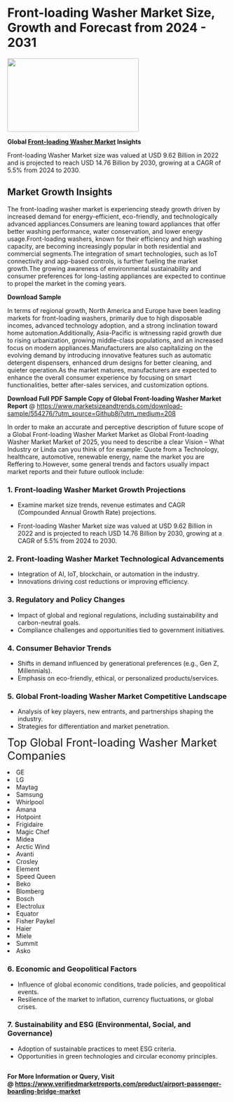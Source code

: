 <H1>Front-loading Washer Market Size, Growth and Forecast from 2024 - 2031</H1><img class="aligncenter size-medium wp-image-584254" src="https://thirdeyenews.in/wp-content/uploads/2024/09/Global-Market-Research-300x168.jpeg" alt="" width="300" height="168" /><p><strong>Global&nbsp;<a href="https://www.marketsizeandtrends.com/download-sample/554276/?utm_source=Github8j?utm_medium=208">Front-loading Washer Market</a> Insights</strong></p><p>Front-loading Washer Market size was valued at USD 9.62 Billion in 2022 and is projected to reach USD 14.76 Billion by 2030, growing at a CAGR of 5.5% from 2024 to 2030.</p><p><h2>Market Growth Insights</h2> <p>The front-loading washer market is experiencing steady growth driven by increased demand for energy-efficient, eco-friendly, and technologically advanced appliances.Consumers are leaning toward appliances that offer better washing performance, water conservation, and lower energy usage.Front-loading washers, known for their efficiency and high washing capacity, are becoming increasingly popular in both residential and commercial segments.The integration of smart technologies, such as IoT connectivity and app-based controls, is further fueling the market growth.The growing awareness of environmental sustainability and consumer preferences for long-lasting appliances are expected to continue to propel the market in the coming years.</p> <p><strong>Download Sample</strong></p> <p>In terms of regional growth, North America and Europe have been leading markets for front-loading washers, primarily due to high disposable incomes, advanced technology adoption, and a strong inclination toward home automation.Additionally, Asia-Pacific is witnessing rapid growth due to rising urbanization, growing middle-class populations, and an increased focus on modern appliances.Manufacturers are also capitalizing on the evolving demand by introducing innovative features such as automatic detergent dispensers, enhanced drum designs for better cleaning, and quieter operation.As the market matures, manufacturers are expected to enhance the overall consumer experience by focusing on smart functionalities, better after-sales services, and customization options.</p> <p><span class=""><strong>Download Full PDF Sample Copy of Global Front-loading Washer Market Report</strong> @ <a href="https://www.marketsizeandtrends.com/download-sample/554276/?utm_source=Github8j?utm_medium=208" target="_blank">https://www.marketsizeandtrends.com/download-sample/554276/?utm_source=Github8j?utm_medium=208</a></span></p><p>In order to make an accurate and perceptive description of future scope of a Global&nbsp;Front-loading Washer Market Market as Global&nbsp;Front-loading Washer Market Market of 2025, you need to describe a clear Vision &ndash; What Industry or Linda can you think of for example: Quote from a Technology, healthcare, automotive, renewable energy, name the market you are Reffering to.However, some general trends and factors usually impact market reports and their future outlook include:</p><h3>1.&nbsp;<strong>Front-loading Washer Market Growth Projections</strong></h3><ul><li>Examine market size trends, revenue estimates and CAGR (Compounded Annual Growth Rate) projections.</li><li><p>Front-loading Washer Market size was valued at USD 9.62 Billion in 2022 and is projected to reach USD 14.76 Billion by 2030, growing at a CAGR of 5.5% from 2024 to 2030.</p></li></ul><h3>2.&nbsp;<strong>Front-loading Washer Market Technological Advancements</strong></h3><ul><li>Integration of AI, IoT, blockchain, or automation in the industry.</li><li>Innovations driving cost reductions or improving efficiency.</li></ul><h3>3.&nbsp;<strong>Regulatory and Policy Changes</strong></h3><ul><li>Impact of global and regional regulations, including sustainability and carbon-neutral goals.</li><li>Compliance challenges and opportunities tied to government initiatives.</li></ul><h3>4.&nbsp;<strong>Consumer Behavior Trends</strong></h3><ul><li>Shifts in demand influenced by generational preferences (e.g., Gen Z, Millennials).</li><li>Emphasis on eco-friendly, ethical, or personalized products/services.</li></ul><h3>5.&nbsp;<strong>Global Front-loading Washer Market Competitive Landscape</strong></h3><ul><li>Analysis of key players, new entrants, and partnerships shaping the industry.</li><li>Strategies for differentiation and market penetration.</li></ul><p data-pm-slice="1 1 []"><span style="color: inherit; font-family: inherit; font-size: 25px;">Top Global Front-loading Washer Market Companies</span></p><div class="" data-test-id=""><p><li>GE</li><li> LG</li><li> Maytag</li><li> Samsung</li><li> Whirlpool</li><li> Amana</li><li> Hotpoint</li><li> Frigidaire</li><li> Magic Chef</li><li> Midea</li><li> Arctic Wind</li><li> Avanti</li><li> Crosley</li><li> Element</li><li> Speed Queen</li><li> Beko</li><li> Blomberg</li><li> Bosch</li><li> Electrolux</li><li> Equator</li><li> Fisher Paykel</li><li> Haier</li><li> Miele</li><li> Summit</li><li> Asko</li></p></div><h3>6.&nbsp;<strong>Economic and Geopolitical Factors</strong></h3><ul><li>Influence of global economic conditions, trade policies, and geopolitical events.</li><li>Resilience of the market to inflation, currency fluctuations, or global crises.</li></ul><h3>7.&nbsp;<strong>Sustainability and ESG (Environmental, Social, and Governance)</strong></h3><ul><li>Adoption of sustainable practices to meet ESG criteria.</li><li>Opportunities in green technologies and circular economy principles.</li></ul><h2><strong style="font-size: 14px;">For More Information or Query, Visit @&nbsp;</strong><a style="background-color: #ffffff; font-size: 14px;" href="https://www.marketsizeandtrends.com/report/front-loading-washer-market/" target="_blank">https://www.verifiedmarketreports.com/product/airport-passenger-boarding-bridge-market</a></h2>
